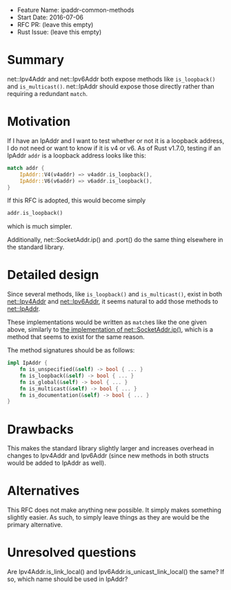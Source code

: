 - Feature Name: ipaddr-common-methods
- Start Date: 2016-07-06
- RFC PR: (leave this empty)
- Rust Issue: (leave this empty)

# Summary
[summary]: #summary

net::Ipv4Addr and net::Ipv6Addr both expose methods like `is_loopback()` and `is_multicast()`.
net::IpAddr should expose those directly rather than requiring a redundant `match`.

# Motivation
[motivation]: #motivation

If I have an IpAddr and I want to test whether or not it is a loopback address, I do not need or want to know
if it is v4 or v6. As of Rust v1.7.0, testing if an IpAddr `addr` is a loopback address looks like this:
``` rust
match addr {
    IpAddr::V4(v4addr) => v4addr.is_loopback(),
    IpAddr::V6(v6addr) => v6addr.is_loopback(),
}
```
If this RFC is adopted, this would become simply
``` rust
addr.is_loopback()
```
which is much simpler.

Additionally, net::SocketAddr.ip() and .port() do the same thing elsewhere in the standard library.

# Detailed design
[design]: #detailed-design

Since several methods, like `is_loopback()` and `is_multicast()`, exist in both
[net::Ipv4Addr](https://doc.rust-lang.org/std/net/struct.Ipv4Addr.html) and
[net::Ipv6Addr](https://doc.rust-lang.org/std/net/struct.Ipv6Addr.html),
it seems natural to add those methods to
[net::IpAddr](https://doc.rust-lang.org/std/net/enum.IpAddr.html).

These implementations would be written as `match`es like the one given above, similarly to
[the implementation of net::SocketAddr.ip()](https://github.com/rust-lang/rust/blob/master/src/libstd/net/addr.rs#L63-68),
which is a method that seems to exist for the same reason.

The method signatures should be as follows:
``` rust
impl IpAddr {
    fn is_unspecified(&self) -> bool { ... }
    fn is_loopback(&self) -> bool { ... }
    fn is_global(&self) -> bool { ... }
    fn is_multicast(&self) -> bool { ... }
    fn is_documentation(&self) -> bool { ... }
}
```

# Drawbacks
[drawbacks]: #drawbacks

This makes the standard library slightly larger and increases overhead in changes to Ipv4Addr and Ipv6Addr
(since new methods in both structs would be added to IpAddr as well).

# Alternatives
[alternatives]: #alternatives

This RFC does not make anything new possible. It simply makes something slightly easier.
As such, to simply leave things as they are would be the primary alternative.

# Unresolved questions
[unresolved]: #unresolved-questions

Are Ipv4Addr.is_link_local() and Ipv6Addr.is_unicast_link_local() the same? If so, which name should be used in IpAddr?
